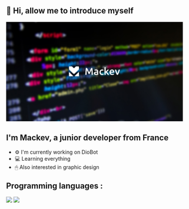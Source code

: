 ## 👋 Hi, allow me to introduce myself 

<img src="https://github.com/Mackevv/Mackevv/blob/main/mackev/mackev-github-readme.jpg" width="480" height="270"/>

## I'm Mackev, a junior developer from France

- ⚙ I'm currently working on DioBot 
- 💻 Learning everything 
- 🖱 Also interested in graphic design

## Programming languages :

<p>
  <img src="https://img.shields.io/badge/-JavaScript-f0db4f?style=square&logo=javascript&logoColor=323330" />
  <img src="https://img.shields.io/badge/-NodeJS-3c873a?style=square&logo=node.js&logoColor=f7fff9" />
<p/> 

